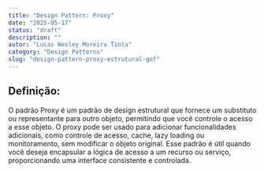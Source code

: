 ```yaml
---
title: "Design Pattern: Proxy"
date: "2025-05-17"
status: "draft"
description: ""
autor: "Lucas Wesley Moreira Tinta"
category: "Design Patterns"
slug: "design-pattern-proxy-estrutural-gof"
---
```


## Definição:

O padrão Proxy é um padrão de design estrutural que fornece um substituto ou representante para outro objeto, permitindo que você controle o acesso a esse objeto. O proxy pode ser usado para adicionar funcionalidades adicionais, como controle de acesso, cache, lazy loading ou monitoramento, sem modificar o objeto original. Esse padrão é útil quando você deseja encapsular a lógica de acesso a um recurso ou serviço, proporcionando uma interface consistente e controlada.

